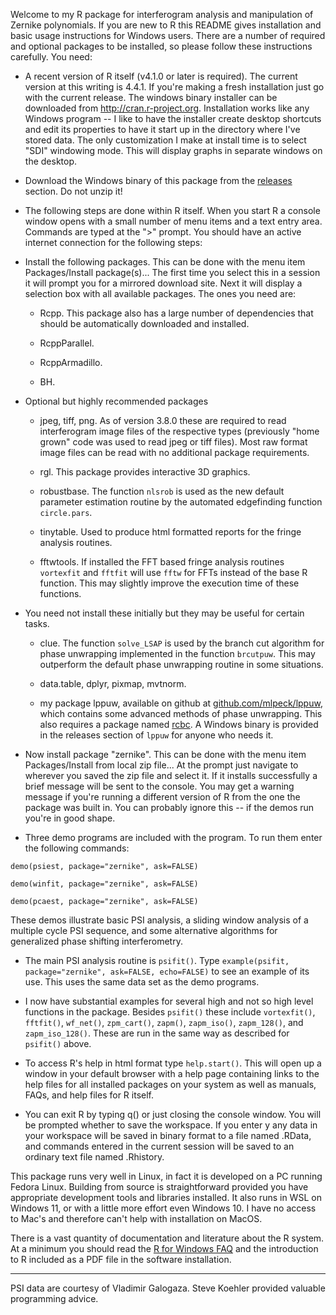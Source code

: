 Welcome to my R package for interferogram analysis and manipulation of Zernike polynomials. If you are new to R this README gives installation and basic usage instructions for Windows users. There are a number of required and optional packages to be installed, so please follow these instructions carefully. You need:

* A recent version of R itself (v4.1.0 or later is required). The current version at this writing is 4.4.1. If you're making a fresh installation just go with the current release. The windows binary installer can be downloaded from http://cran.r-project.org. Installation works like any Windows program -- I like to have the installer create desktop shortcuts and edit its properties to have it start up in the directory where I've stored data. The only customization I make at install time is to select "SDI" windowing mode. This will display graphs in separate windows on the desktop.

* Download the Windows binary of this package from the [releases](../releases) section. Do not unzip it!

* The following steps are done within R itself. When you start R a console window opens with a small number of menu items and a text entry area. Commands are typed at the ">" prompt. You should have an active internet connection for the following steps:

* Install the following packages. This can be done with the menu item Packages/Install package(s)... The first time you select this in a session it will prompt you for a mirrored download site. Next it will display a selection box with all available packages. The ones you need are:

    + Rcpp. This package also has a large number of dependencies that should be automatically downloaded and installed.
    
    + RcppParallel.
    
    + RcppArmadillo.
    
    + BH.
    
* Optional but highly recommended packages

    + jpeg, tiff, png. As of version 3.8.0 these are required to read interferogram image files of the respective types (previously "home grown" code was used to read jpeg or tiff files). Most raw format image files can be read with no additional package requirements.
    
    + rgl. This package provides interactive 3D graphics.
    
    + robustbase. The function `nlsrob` is used as the new default parameter estimation routine by the automated edgefinding function `circle.pars`.
    
    + tinytable. Used to produce html formatted reports for the fringe analysis routines.
    
    + fftwtools. If installed the FFT based fringe analysis routines `vortexfit` and `fftfit` will use `fftw` for FFTs instead of the base R function. This may slightly improve the execution time of these functions.
    
* You need not install these initially but they may be useful for certain tasks.
    
    + clue. The function `solve_LSAP` is used by the branch cut algorithm for phase unwrapping implemented in the function `brcutpuw`. This may outperform the default phase unwrapping routine in some situations.
    
    + data.table, dplyr, pixmap, mvtnorm.
    
    + my package lppuw, available on github at [github.com/mlpeck/lppuw](https://github.com/mlpeck/lppuw), which contains some advanced methods of phase unwrapping. This also requires a package named [rcbc](https://dirkschumacher.github.io/rcbc/). A Windows binary is provided in the releases section of `lppuw` for anyone who needs it.
    

* Now install package "zernike". This can be done with the menu item Packages/Install from local zip file... At the prompt just navigate to wherever you saved the zip file and select it. If it installs successfully a brief message will be sent to the console. You may get a warning message if you're running a different version of R from the one the package was built in. You can probably ignore this -- if the demos run you're in good shape.

* Three demo programs are included with the program. To run them enter the following commands:
```
demo(psiest, package="zernike", ask=FALSE)
```
```
demo(winfit, package="zernike", ask=FALSE)
```
```
demo(pcaest, package="zernike", ask=FALSE)
```
These demos illustrate basic PSI analysis, a sliding window analysis of a multiple cycle PSI sequence, and some alternative algorithms for generalized phase shifting interferometry.

* The main PSI analysis routine is `psifit()`. Type `example(psifit, package="zernike", ask=FALSE, echo=FALSE)` to see an example of its use. This uses the same data set as the demo programs.

* I now have substantial examples for several high and not so high level functions in the package. Besides `psifit()` these include `vortexfit()`, `fftfit()`, `wf_net()`, `zpm_cart()`, `zapm()`, `zapm_iso()`, `zapm_128()`, and `zapm_iso_128()`. These are run in the same way as described for `psifit()` above.

* To access R's help in html format type `help.start()`. This will open up a window in your default browser with a help page containing links to the help files for all installed packages on your system as well as manuals, FAQs, and help files for R itself.

* You can exit R by typing q() or just closing the console window. You will be prompted whether to save the workspace. If you enter y any data in your workspace will be saved in binary format to a file named .RData, and commands entered in the current session will be saved to an ordinary text file named .Rhistory.

This package runs very well in Linux, in fact it is developed on a PC running Fedora Linux. Building from source is straightforward provided you have appropriate development tools and libraries installed. It also runs in WSL on Windows 11, or with a little more effort even Windows 10. I have no access to Mac's and therefore can't help with installation on MacOS.

There is a vast quantity of documentation and literature about the R system. At a minimum you should read the [R for Windows FAQ](https://cran.r-project.org/bin/windows/base/rw-FAQ.html) and the introduction to R included as a PDF file in the software installation.

***
PSI data are courtesy of Vladimir Galogaza. Steve Koehler provided valuable programming advice.

